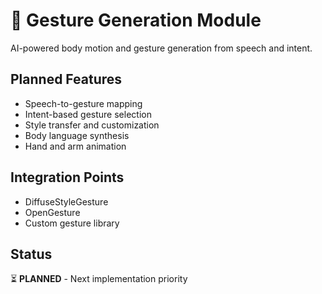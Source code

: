 # 🤚 Gesture Generation Module

AI-powered body motion and gesture generation from speech and intent.

## Planned Features
- Speech-to-gesture mapping
- Intent-based gesture selection
- Style transfer and customization
- Body language synthesis
- Hand and arm animation

## Integration Points
- DiffuseStyleGesture
- OpenGesture
- Custom gesture library

## Status
⏳ **PLANNED** - Next implementation priority
